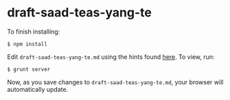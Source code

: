 # draft-saad-teas-yang-te

To finish installing:

    $ npm install

Edit `draft-saad-teas-yang-te.md` using the hints found
[here](https://github.com/cabo/kramdown-rfc2629).  To view, run:

    $ grunt server

Now, as you save changes to `draft-saad-teas-yang-te.md`, your browser will automatically
update.
